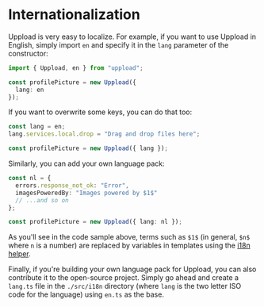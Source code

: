 # Internationalization

Uppload is very easy to localize. For example, if you want to use Uppload in English, simply import `en` and specify it in the `lang` parameter of the constructor:

```ts
import { Uppload, en } from "uppload";

const profilePicture = new Uppload({
  lang: en
});
```

If you want to overwrite some keys, you can do that too:

```ts
const lang = en;
lang.services.local.drop = "Drag and drop files here";

const profilePicture = new Uppload({ lang });
```

Similarly, you can add your own language pack:

```ts
const nl = {
  errors.response_not_ok: "Error",
  imagesPoweredBy: "Images powered by $1$"
  // ...and so on
};

const profilePicture = new Uppload({ lang: nl });
```

As you'll see in the code sample above, terms such as `$1$` (in general, `$n$` where `n` is a number) are replaced by variables in templates using the [i18n helper](https://github.com/elninotech/uppload/tree/typescript/src/helpers/i18n.ts).

Finally, if you're building your own language pack for Uppload, you can also contribute it to the open-source project. Simply go ahead and create a `lang.ts` file in the `./src/i18n` directory (where `lang` is the two letter ISO code for the language) using `en.ts` as the base.
